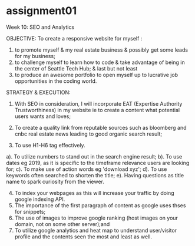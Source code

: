# assignment01
Week 10: SEO and Analytics

OBJECTIVE: To create a responsive website for myself :
1. to promote myself & my real estate business & possibly get some leads for my business; 
2. to challenge myself to learn how to code & take advantage of being in the center of Seattle Tech Hub; & last but not least
3. to produce an awesome portfolio to open myself up to lucrative job opportunities in the coding world.

STRATEGY & EXECUTION:

1. With SEO in consideration, I will incorporate EAT (Expertise Authority Trustworthiness) in my website ie to create a content what potential users wants and loves;

2. To create a quality link from reputable sources such as bloomberg and cnbc real estate news leading to good organic search result;

3. To use H1-H6 tag effectively. 

a). To utilize numbers to stand out in the search engine result;
b). To use dates eg 2019, as it is specific to the timeframe relevance users are looking for;
c). To make use of action words eg 'download xyz';
d). To use keywords often searched to shorten the title;
e). Having questions as title name to spark curiosity from the viewer.

4. To index your webpages as this will increase your traffic by doing google indexing API.
5. The importance of the first paragraph of content as google uses thses for snippets;
6. The use of images to improve google ranking (host images on your domain, not on some other server);and 
7. To utilize google analytics and heat map to understand user/visitor profile and the contents seen the most and least as well.

